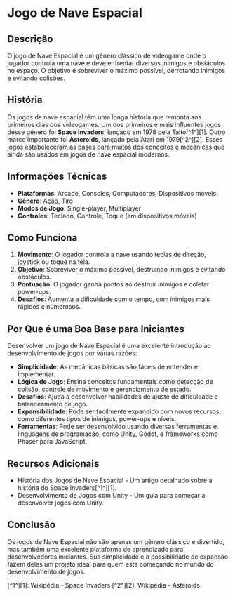 # Jogo de Nave Espacial

## Descrição
O jogo de Nave Espacial é um gênero clássico de videogame onde o jogador controla uma nave e deve enfrentar diversos inimigos e obstáculos no espaço. O objetivo é sobreviver o máximo possível, derrotando inimigos e evitando colisões.

## História
Os jogos de nave espacial têm uma longa história que remonta aos primeiros dias dos videogames. Um dos primeiros e mais influentes jogos desse gênero foi **Space Invaders**, lançado em 1978 pela Taito[^1^][1]. Outro marco importante foi **Asteroids**, lançado pela Atari em 1979[^2^][2]. Esses jogos estabeleceram as bases para muitos dos conceitos e mecânicas que ainda são usados em jogos de nave espacial modernos.

## Informações Técnicas
- **Plataformas**: Arcade, Consoles, Computadores, Dispositivos móveis
- **Gênero**: Ação, Tiro
- **Modos de Jogo**: Single-player, Multiplayer
- **Controles**: Teclado, Controle, Toque (em dispositivos móveis)

## Como Funciona
1. **Movimento**: O jogador controla a nave usando teclas de direção, joystick ou toque na tela.
2. **Objetivo**: Sobreviver o máximo possível, destruindo inimigos e evitando obstáculos.
3. **Pontuação**: O jogador ganha pontos ao destruir inimigos e coletar power-ups.
4. **Desafios**: Aumenta a dificuldade com o tempo, com inimigos mais rápidos e numerosos.

## Por Que é uma Boa Base para Iniciantes
Desenvolver um jogo de Nave Espacial é uma excelente introdução ao desenvolvimento de jogos por várias razões:
- **Simplicidade**: As mecânicas básicas são fáceis de entender e implementar.
- **Lógica de Jogo**: Ensina conceitos fundamentais como detecção de colisão, controle de movimento e gerenciamento de estado.
- **Desafios**: Ajuda a desenvolver habilidades de ajuste de dificuldade e balanceamento de jogo.
- **Expansibilidade**: Pode ser facilmente expandido com novos recursos, como diferentes tipos de inimigos, power-ups e níveis.
- **Ferramentas**: Pode ser desenvolvido usando diversas ferramentas e linguagens de programação, como Unity, Godot, e frameworks como Phaser para JavaScript.

## Recursos Adicionais
- História dos Jogos de Nave Espacial - Um artigo detalhado sobre a história do Space Invaders[^1^][1].
- Desenvolvimento de Jogos com Unity - Um guia para começar a desenvolver jogos com Unity.

## Conclusão
Os jogos de Nave Espacial não são apenas um gênero clássico e divertido, mas também uma excelente plataforma de aprendizado para desenvolvedores iniciantes. Sua simplicidade e a possibilidade de expansão fazem deles um projeto ideal para quem está começando no mundo do desenvolvimento de jogos.

[^1^][1]: Wikipédia - Space Invaders
[^2^][2]: Wikipédia - Asteroids

